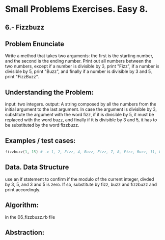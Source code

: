 # Small Problems Exercises. Easy 8.

## 6.- Fizzbuzz

## Problem Enunciate
Write a method that takes two arguments: the first is the starting number, and the second is the ending number. Print out all numbers between the two numbers, except if a number is divisible by 3, print "Fizz", if a number is divisible by 5, print "Buzz", and finally if a number is divisible by 3 and 5, print "FizzBuzz".

## Understanding the Problem:

input: two integers. 
output: A string composed by all the numbers from the initial argument to the last argument. In case the argument is divisible by 3, substitute the argument with the word fizz, if it is divisible by 5, it must be replaced with the word buzz, and finally if it is divisible by 3 and 5, it has to be substituted by the word fizzbuzz. 


## Examples / test cases:

```ruby
fizzbuzz(1, 15) # -> 1, 2, Fizz, 4, Buzz, Fizz, 7, 8, Fizz, Buzz, 11, Fizz, 13, 14, FizzBuzz
```

## Data. Data Structure

use an if statement to confirm if the modulo of the current integer, divded by 3, 5, and 3 and 5 is zero. If so, substitute by fizz, buzz and fizzbuzz and print accordingly.
 
## Algorithm:

in the 06_fizzbuzz.rb file

## Abstraction: